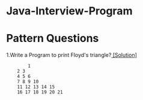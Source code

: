# Java-Interview-Program
# Pattern Questions
1.Write a Program to print Floyd's triangle?[ [Solution] ](InterviewProgram/pattren12.java)

```
        1 
	2 3 
	4 5 6 
	7 8 9 10 
	11 12 13 14 15 
	16 17 18 19 20 21
 ```

